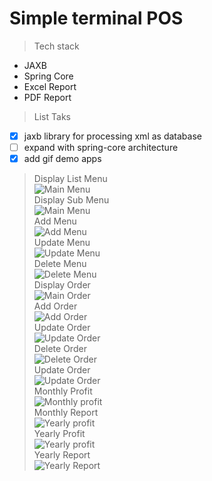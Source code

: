 # Simple terminal POS
 > Tech stack
 - JAXB
 - Spring Core
 - Excel Report
 - PDF Report
 > List Taks
 - [x] jaxb library for processing xml as database
 - [ ] expand with spring-core architecture
 - [x] add gif demo apps
 > Display List Menu <br />
    ![Main Menu](/screenshoot/menu/Main-menu.png) 
 > <br /> Display Sub Menu <br />
    ![Main Menu](/screenshoot/menu/Sub-Menu-Food.png)
 > <br /> Add Menu <br />
    ![Add Menu](/screenshoot/menu/Add-Menu.png)
 > <br /> Update Menu <br />
    ![Update Menu](/screenshoot/menu/Update-Menu.png)
 > <br /> Delete Menu <br />
    ![Delete Menu](/screenshoot/menu/Delete-Menu.png)
 > <br /> Display Order <br />
    ![Main Order](/screenshoot/order/Display-Order.png)
 > <br /> Add Order <br />
    ![Add Order](/screenshoot/order/Add-Order.png)
 > <br /> Update Order <br />
    ![Update Order](/screenshoot/order/Update-Order.png)
 > <br /> Delete Order <br />
    ![Delete Order](/screenshoot/order/Delete-Order.png)
 > <br /> Update Order <br />
    ![Update Order](/screenshoot/order/Update-Order.png)
 > <br /> Monthly Profit <br />
    ![Monthly profit](/screenshoot/profit/Monthly-Profit.png)
 > <br /> Monthly Report <br />
    ![Yearly profit](/screenshoot/profit/Yearly-Report.png)
 > <br /> Yearly Profit <br />
    ![Yearly profit](/screenshoot/profit/Yearly-Profit.png)
 > <br /> Yearly Report <br />
    ![Yearly Report](/screenshoot/profit/Yearly-Report.png)

